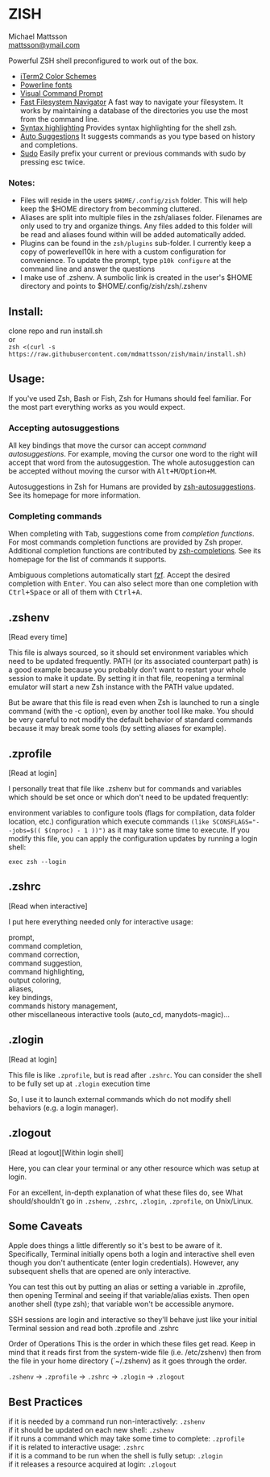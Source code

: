 # ZISH
Michael Mattsson  
mattsson@ymail.com  

Powerful ZSH shell preconfigured to work out of the box.

- [iTerm2 Color Schemes](https://github.com/mbadolato/iTerm2-Color-Schemes.git) 
- [Powerline fonts](https://github.com/powerline/fonts.git)
- [Visual Command Prompt](https://github.com/romkatv/powerlevel10k.git)
- [Fast Filesystem Navigator](https://github.com/wting/autojump.git) A fast way to navigate your filesystem. It works by maintaining a database of the directories you use the most from the command line.
- [Syntax highlighting](https://github.com/zsh-users/zsh-syntax-highlighting) Provides syntax highlighting for the shell zsh.
- [Auto Suggestions](https://github.com/zsh-users/zsh-autosuggestions) It suggests commands as you type based on history and completions.
- [Sudo](https://github.com/ohmyzsh/ohmyzsh/blob/master/plugins/sudo/sudo.plugin.zsh) Easily prefix your current or previous commands with sudo by pressing esc twice.
  
  
### Notes: 
- Files will reside in the users ```$HOME/.config/zish``` folder.  This will help keep the $HOME directory from becomming cluttered.   
- Aliases are split into multiple files in the zsh/aliases folder.  Filenames are only used to try and organize things.   Any files added to this folder will be read and aliases found within will be added automatically added.
- Plugins can be found in the ```zsh/plugins``` sub-folder.  I currently keep a copy of powerlevel10k in here with a custom configuration for convenience.  To update the prompt, type ```p10k configure``` at the command line and answer the questions 
- I make use of .zshenv.  A sumbolic link is created in the user's $HOME directory and points to $HOME/.config/zish/zsh/.zshenv

  
## Install:
clone repo and run install.sh   
or   
```zsh <(curl -s https://raw.githubusercontent.com/mdmattsson/zish/main/install.sh)```    


## Usage:

If you've used Zsh, Bash or Fish, Zsh for Humans should feel familiar. For the most part everything
works as you would expect.

### Accepting autosuggestions

All key bindings that move the cursor can accept *command autosuggestions*. For example, moving the
cursor one word to the right will accept that word from the autosuggestion. The whole autosuggestion
can be accepted without moving the cursor with <kbd>Alt+M</kbd>/<kbd>Option+M</kbd>.

Autosuggestions in Zsh for Humans are provided by [zsh-autosuggestions](
  https://github.com/zsh-users/zsh-autosuggestions). See its homepage for more information.

### Completing commands

When completing with <kbd>Tab</kbd>, suggestions come from *completion functions*. For most
commands completion functions are provided by Zsh proper. Additional completion functions are
contributed by [zsh-completions](https://github.com/zsh-users/zsh-completions). See its homepage
for the list of commands it supports.

Ambiguous completions automatically start [fzf](https://github.com/junegunn/fzf). Accept the desired
completion with <kbd>Enter</kbd>. You can also select more than one completion with
<kbd>Ctrl+Space</kbd> or all of them with <kbd>Ctrl+A</kbd>.



## .zshenv
[Read every time]

This file is always sourced, so it should set environment variables which need to be updated frequently. PATH (or its associated counterpart path) is a good example because you probably don't want to restart your whole session to make it update. By setting it in that file, reopening a terminal emulator will start a new Zsh instance with the PATH value updated.

But be aware that this file is read even when Zsh is launched to run a single command (with the -c option), even by another tool like make. You should be very careful to not modify the default behavior of standard commands because it may break some tools (by setting aliases for example).

## .zprofile
[Read at login]

I personally treat that file like .zshenv but for commands and variables which should be set once or which don't need to be updated frequently:

environment variables to configure tools (flags for compilation, data folder location, etc.)
configuration which execute commands ```(like SCONSFLAGS="--jobs=$(( $(nproc) - 1 ))")``` as it may take some time to execute.
If you modify this file, you can apply the configuration updates by running a login shell:

```exec zsh --login```

## .zshrc
[Read when interactive]

I put here everything needed only for interactive usage:

prompt,  
command completion,  
command correction,  
command suggestion,  
command highlighting,  
output coloring,  
aliases,  
key bindings,  
commands history management,  
other miscellaneous interactive tools (auto_cd, manydots-magic)...  

## .zlogin
[Read at login]

This file is like ```.zprofile```, but is read after ```.zshrc```. You can consider the shell to be fully set up at ```.zlogin``` execution time

So, I use it to launch external commands which do not modify shell behaviors (e.g. a login manager).  

## .zlogout
[Read at logout][Within login shell]  

Here, you can clear your terminal or any other resource which was setup at login.  
  

For an excellent, in-depth explanation of what these files do, see What should/shouldn't go in ```.zshenv```, ```.zshrc```, ```.zlogin```, ```.zprofile```, on Unix/Linux.


## Some Caveats
Apple does things a little differently so it's best to be aware of it. Specifically, Terminal initially opens both a login and interactive shell even though you don't authenticate (enter login credentials). However, any subsequent shells that are opened are only interactive.

You can test this out by putting an alias or setting a variable in .zprofile, then opening Terminal and seeing if that variable/alias exists. Then open another shell (type zsh); that variable won't be accessible anymore.

SSH sessions are login and interactive so they'll behave just like your initial Terminal session and read both .zprofile and .zshrc

Order of Operations
This is the order in which these files get read. Keep in mind that it reads first from the system-wide file (i.e. /etc/zshenv) then from the file in your home directory (`~/.zshenv) as it goes through the order.

```.zshenv``` → ```.zprofile``` → ```.zshrc``` → ```.zlogin``` → ```.zlogout```


## Best Practices
if it is needed by a command run non-interactively: ```.zshenv```  
if it should be updated on each new shell: ```.zshenv```  
if it runs a command which may take some time to complete: ```.zprofile```  
if it is related to interactive usage: ```.zshrc```  
if it is a command to be run when the shell is fully setup: ```.zlogin```  
if it releases a resource acquired at login: ```.zlogout```  


